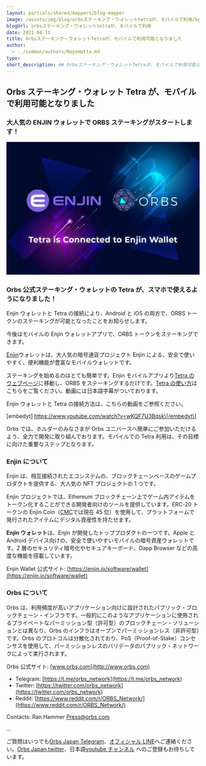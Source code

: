 ```yaml
---
layout: partials/shared/mappers/blog-mapper
image: /assets/img/blog/orbsステーキング・ウォレットtetraが、モバイルで利用/bg.png
blogUrl: orbsステーキング・ウォレットtetraが、モバイルで利用
date: 2021-04-11
title: Orbsステーキング・ウォレットTetraが、モバイルで利用可能となりました
author:
  - ../common/authors/MayoHotta.md
type:
short_description: ## Orbsステーキング・ウォレットTetraが、モバイルで利用可能となりました
---
```


## Orbs ステーキング・ウォレット Tetra が、モバイルで利用可能となりました

### 大人気の ENJIN ウォレットで ORBS ステーキングがスタートします！

![](/assets/img/blog/orbsステーキング・ウォレットtetraが、モバイルで利用/photo_2021-04-09_14-54-49-1030x707.jpg)

### Orbs 公式ステーキング・ウォレットの Tetra が、スマホで使えるようになりました！

Enjin ウォレットと Tetra の接続により、Android と iOS の両方で、ORBS トークンのステーキングが可能となったことをお知らせします。

今後はモバイルの Enjin ウォレットアプリで、ORBS トークンをステーキングできます。

[Enjin](https://enjin.io/)ウォレットは、大人気の暗号通貨プロジェクト Enjin による、安全で使いやすく、便利機能が豊富なモバイルウォレットです。

ステーキングを始めるのはとても簡単です。Enjin モバイルアプリより[Tetra のウェブページ](https://staking.orbs.network/jp/)に移動し、ORBS をステーキングするだけです。[Tetra の使い方](https://www.orbs.com/jp/orbs%e3%81%ae%e3%82%b9%e3%83%86%e3%83%bc%e3%82%ad%e3%83%b3%e3%82%b0%e3%83%bb%e3%82%a6%e3%82%a9%e3%83%ac%e3%83%83%e3%83%88%e3%80%81tetra%e3%81%ae%e4%bd%bf%e3%81%84%e6%96%b9/)はこちらをご覧ください。動画には日本語字幕がついております。

Enjin ウォレットと Tetra の接続方法は、こちらの動画をご参照ください。

\[embedyt\] https://www.youtube.com/watch?v=wKQF7U3Bqsk\[/embedyt\]

Orbs では、ホルダーのみなさまが Orbs ユニバースへ簡単にご参加いただけるよう、全力で開発に取り組んでおります。モバイルでの Tetra 利用は、その目標に向けた重要なステップとなります。

### Enjin について

Enjin は、相互接続されたエコシステムの、ブロックチェーンベースのゲームプロダクトを提供する、大人気の NFT プロジェクトの 1 つです。

Enjin プロジェクトでは、Ethereum ブロックチェーン上でゲーム内アイテムをトークン化することができる開発者向けのツールを提供しています。ERC-20 トークンの Enjin Coin（[CMC](https://coinmarketcap.com/currencies/enjin-coin/)では現在 45 位）を使用して、プラットフォームで発行されたアイテムにデジタル資産性を持たせます。

**Enjin ウォレット**は、Enjin が開発したトッププロダクトの一つです。Apple と Android デバイス向けの、安全で使いやすいモバイルの暗号資産ウォレットです。2 層のセキュリティ暗号化やセキュアキーボード、Dapp Browser などの高度な機能を搭載しています。

Enjin Wallet 公式サイト: [https://enjin.io/software/wallet](https://enjin.io/software/wallet)

### **Orbs について**

Orbs は、利用頻度が高いアプリケーション向けに設計されたパブリック・ブロックチェーン・インフラです。一般的にこのようなアプリケーションに使用されるプライベートなパーミッション型（許可型）のブロックチェーン・ソリューションとは異なり、Orbs のインフラはオープンでパーミッションレス（非許可型）です。Orbs のプロトコルは分散化されており、PoS（Proof-of-Stake）コンセンサスを使用して、パーミッションレスのバリデータのパブリック・ネットワークによって実行されます。

Orbs 公式サイト: [www.orbs.com](http://www.orbs.com)

- Telegram: [https://t.me/orbs_network](https://t.me/orbs_network)
- Twitter: [https://twitter.com/orbs_network](https://twitter.com/orbs_network)
- Reddit: [https://www.reddit.com/r/ORBS_Network/](https://www.reddit.com/r/ORBS_Network/)

Contacts: Ran Hammer Press@orbs.com

...

ご質問はいつでも[Orbs Japan Telegram](https://t.me/joinchat/G0HZhBQssmZ05v6sp_G6jg)、[オフィシャル LINE](https://line.me/R/ti/p/%40vrf9558a)へご連絡ください。[Orbs Japan twitter](https://twitter.com/JapanOrbs)、日本語[youtube チャンネル](https://www.youtube.com/channel/UCZePjhX4e6CuAe8v63Li9lg) へのご登録もお待ちしています。
